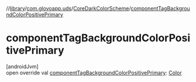 //[library](../../../index.md)/[com.glovoapp.uds](../index.md)/[CoreDarkColorScheme](index.md)/[componentTagBackgroundColorPositivePrimary](component-tag-background-color-positive-primary.md)

# componentTagBackgroundColorPositivePrimary

[androidJvm]\
open override val [componentTagBackgroundColorPositivePrimary](component-tag-background-color-positive-primary.md): [Color](https://developer.android.com/reference/kotlin/androidx/compose/ui/graphics/Color.html)
